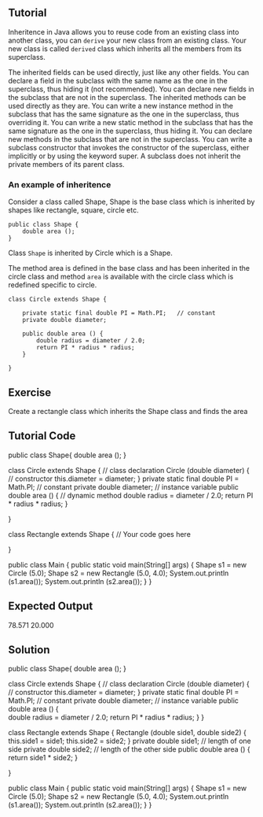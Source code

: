 Tutorial
--------

Inheritence in Java allows you to reuse code from an existing class into another class,
you can `derive` your new class from an existing class. Your new class is called `derived`
class which inherits all the members from its superclass.

The inherited fields can be used directly, just like any other fields.
You can declare a field in the subclass with the same name as the one in the superclass, thus hiding it (not recommended).
You can declare new fields in the subclass that are not in the superclass.
The inherited methods can be used directly as they are.
You can write a new instance method in the subclass that has the same signature as the one in the superclass, thus overriding it.
You can write a new static method in the subclass that has the same signature as the one in the superclass, thus hiding it.
You can declare new methods in the subclass that are not in the superclass.
You can write a subclass constructor that invokes the constructor of the superclass, either implicitly or by using the keyword super.
A subclass does not inherit the private members of its parent class.


### An example of inheritence

Consider a class called Shape, Shape is the base class which is inherited by shapes like rectangle, square, circle etc.

    public class Shape {
        double area ();
    }
  
  
Class `Shape` is inherited by Circle which is a Shape.

The method area is defined in the base class and has been inherited in the circle class and
method `area` is available with the circle class which is redefined specific to circle.

  
    class Circle extends Shape {
  
        private static final double PI = Math.PI;   // constant
        private double diameter; 
    
        public double area () {                    
            double radius = diameter / 2.0;
            return PI * radius * radius;
        }
  
    }
  
  

Exercise
--------

Create a rectangle class which inherits the Shape class and finds the area

Tutorial Code
-------------

public class Shape{
    double area ();
}


class Circle extends Shape {                 // class declaration
    Circle (double diameter) {                  // constructor
	this.diameter = diameter;
    }
    private static final double PI = Math.PI;   // constant
    private double diameter;                    // instance variable
    public double area () {                     // dynamic method
	double radius = diameter / 2.0;
	return PI * radius * radius;
    }

}


class Rectangle extends Shape {
    // Your code goes here

}


public class Main {
    public static void main(String[] args) {
       	Shape s1 = new Circle (5.0);
        Shape s2 = new Rectangle (5.0, 4.0);
        System.out.println (s1.area());
        System.out.println (s2.area());
    }
}

Expected Output
---------------

78.571
20.000

Solution
--------

public class Shape{
    double area ();
}

class Circle extends Shape {                 // class declaration
    Circle (double diameter) {                  // constructor
	    this.diameter = diameter;
    }
    private static final double PI = Math.PI;   // constant
    private double diameter;                    // instance variable
    public double area () {                     
	    double radius = diameter / 2.0;
	    return PI * radius * radius;
    }
}

class Rectangle extends Shape {
    Rectangle (double side1, double side2) {
	    this.side1 = side1;
	    this.side2 = side2;
    }
    private double side1;        // length of one side
    private double side2;        // length of the other side
    public double area () {
	    return side1 * side2;
    }

}

public class Main {
    public static void main(String[] args) {
    Shape s1 = new Circle (5.0);
    Shape s2 = new Rectangle (5.0, 4.0);
    System.out.println (s1.area());
    System.out.println (s2.area());
    }
}
